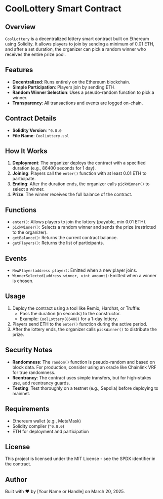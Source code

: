# CoolLottery Smart Contract

## Overview
`CoolLottery` is a decentralized lottery smart contract built on Ethereum using Solidity. It allows players to join by sending a minimum of 0.01 ETH, and after a set duration, the organizer can pick a random winner who receives the entire prize pool.

## Features
- **Decentralized**: Runs entirely on the Ethereum blockchain.
- **Simple Participation**: Players join by sending ETH.
- **Random Winner Selection**: Uses a pseudo-random function to pick a winner.
- **Transparency**: All transactions and events are logged on-chain.

## Contract Details
- **Solidity Version**: `^0.8.0`
- **File Name**: `CoolLottery.sol`

## How It Works
1. **Deployment**: The organizer deploys the contract with a specified duration (e.g., 86400 seconds for 1 day).
2. **Joining**: Players call the `enter()` function with at least 0.01 ETH to participate.
3. **Ending**: After the duration ends, the organizer calls `pickWinner()` to select a winner.
4. **Prize**: The winner receives the full balance of the contract.

## Functions
- `enter()`: Allows players to join the lottery (payable, min 0.01 ETH).
- `pickWinner()`: Selects a random winner and sends the prize (restricted to the organizer).
- `getBalance()`: Returns the current contract balance.
- `getPlayers()`: Returns the list of participants.

## Events
- `NewPlayer(address player)`: Emitted when a new player joins.
- `WinnerSelected(address winner, uint amount)`: Emitted when a winner is chosen.

## Usage
1. Deploy the contract using a tool like Remix, Hardhat, or Truffle:
   - Pass the duration (in seconds) to the constructor.
   - Example: `CoolLottery(86400)` for a 1-day lottery.
2. Players send ETH to the `enter()` function during the active period.
3. After the lottery ends, the organizer calls `pickWinner()` to distribute the prize.

## Security Notes
- **Randomness**: The `random()` function is pseudo-random and based on block data. For production, consider using an oracle like Chainlink VRF for true randomness.
- **Reentrancy**: The contract uses simple transfers, but for high-stakes use, add reentrancy guards.
- **Testing**: Test thoroughly on a testnet (e.g., Sepolia) before deploying to mainnet.

## Requirements
- Ethereum wallet (e.g., MetaMask)
- Solidity compiler (`^0.8.0`)
- ETH for deployment and participation

## License
This project is licensed under the MIT License - see the SPDX identifier in the contract.

## Author
Built with ❤️ by [Your Name or Handle] on March 20, 2025.
